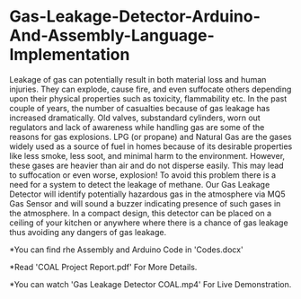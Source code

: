 # Gas-Leakage-Detector-Arduino-And-Assembly-Language-Implementation
Leakage of gas can potentially result in both material loss and human 
injuries. They can explode, cause fire, and even suffocate others depending 
upon their physical properties such as toxicity, flammability etc. In the past 
couple of years, the number of casualties because of gas leakage has 
increased dramatically. Old valves, substandard cylinders, worn out 
regulators and lack of awareness while handling gas are some of the reasons 
for gas explosions. LPG (or propane) and Natural Gas are the gases widely 
used as a source of fuel in homes because of its desirable properties like 
less smoke, less soot, and minimal harm to the environment. However, 
these gases are heavier than air and do not disperse easily. This may lead 
to suffocation or even worse, explosion! To avoid this problem there is a 
need for a system to detect the leakage of methane. Our Gas Leakage 
Detector will identify potentially hazardous gas in the atmosphere via MQ5 
Gas Sensor and will sound a buzzer indicating presence of such gases in 
the atmosphere. In a compact design, this detector can be placed on a 
ceiling of your kitchen or anywhere where there is a chance of gas leakage 
thus avoiding any dangers of gas leakage.

*You can find rhe Assembly and Arduino Code in 'Codes.docx'

*Read 'COAL Project Report.pdf' For More Details.

*You can watch 'Gas Leakage Detector COAL.mp4' For Live Demonstration.
